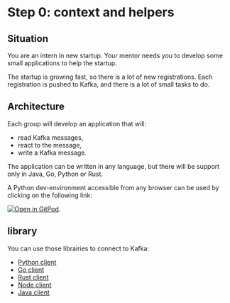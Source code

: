 # Step 0: context and helpers

## Situation

You are an intern in new startup. Your mentor needs you to develop some small applications to help the startup. 

The startup is growing fast, so there is a lot of new registrations. Each registration is pushed to Kafka, and there is a lot of small tasks to do.

## Architecture

Each group will develop an application that will:

* read Kafka messages,
* react to the message,
* write a Kafka message.

The application can be written in any language, but there will be support only in Java, Go, Python or Rust.

A Python dev-environment accessible from any browser can be used by clicking on the following link:

[![Open in GitPod](https://gitpod.io/button/open-in-gitpod.svg)](https://gitpod.io/#https://github.com/PierreZ/kafka-tutorial).

## library

You can use those librairies to connect to Kafka:

* [Python client](https://kafka-python.readthedocs.io/en/master/)
* [Go client](https://github.com/Shopify/sarama)
* [Rust client](https://github.com/fede1024/rust-rdkafka)
* [Node client](https://www.npmjs.com/package/kafka-node)
* [Java client](https://search.maven.org/#artifactdetails%7Corg.apache.kafka%7Ckafka-clients%7C1.1.0%7Cjar)

